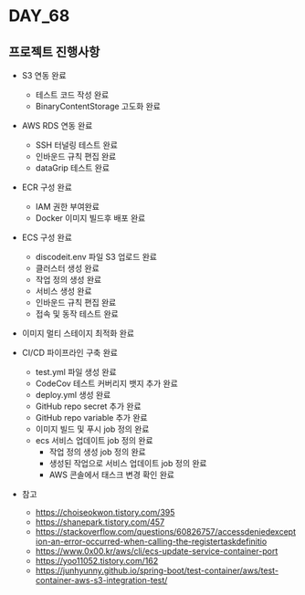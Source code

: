 # DAY_68

## 프로젝트 진행사항
- S3 연동 완료
  - 테스트 코드 작성 완료
  - BinaryContentStorage 고도화 완료
- AWS RDS 연동 완료
  - SSH 터널링 테스트 완료
  - 인바운드 규칙 편집 완료
  - dataGrip 테스트 완료
- ECR 구성 완료
  - IAM 권한 부여완료
  - Docker 이미지 빌드후 배포 완료
- ECS 구성 완료
  - discodeit.env 파일 S3 업로드 완료
  - 클러스터 생성 완료
  - 작업 정의 생성 완료
  - 서비스 생성 완료
  - 인바운드 규칙 편집 완료
  - 접속 및 동작 테스트 완료
- 이미지 멀티 스테이지 최적화 완료
- CI/CD 파이프라인 구축 완료
  - test.yml 파일 생성 완료
  - CodeCov 테스트 커버리지 뱃지 추가 완료
  - deploy.yml 생성 완료
  - GitHub repo secret 추가 완료
  - GitHub repo variable 추가 완료
  - 이미지 빌드 및 푸시 job 정의 완료
  - ecs 서비스 업데이트 job 정의 완료
    - 작업 정의 생성 job 정의 완료
    - 생성된 작업으로 서비스 업데이트 job 정의 완료
    - AWS 콘솔에서 태스크 변경 확인 완료

- 참고
  - https://choiseokwon.tistory.com/395
  - https://shanepark.tistory.com/457
  - https://stackoverflow.com/questions/60826757/accessdeniedexception-an-error-occurred-when-calling-the-registertaskdefinitio
  - https://www.0x00.kr/aws/cli/ecs-update-service-container-port
  - https://yoo11052.tistory.com/162
  - https://junhyunny.github.io/spring-boot/test-container/aws/test-container-aws-s3-integration-test/
